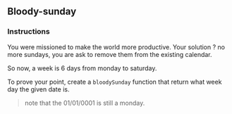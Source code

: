 ## Bloody-sunday

### Instructions

You were missioned to make the world more productive.
Your solution ? no more sundays,
you are ask to remove them from the existing calendar.

So now, a week is 6 days from monday to saturday.

To prove your point, create a `bloodySunday` function
that return what week day the given date is.

> note that the 01/01/0001 is still a monday.